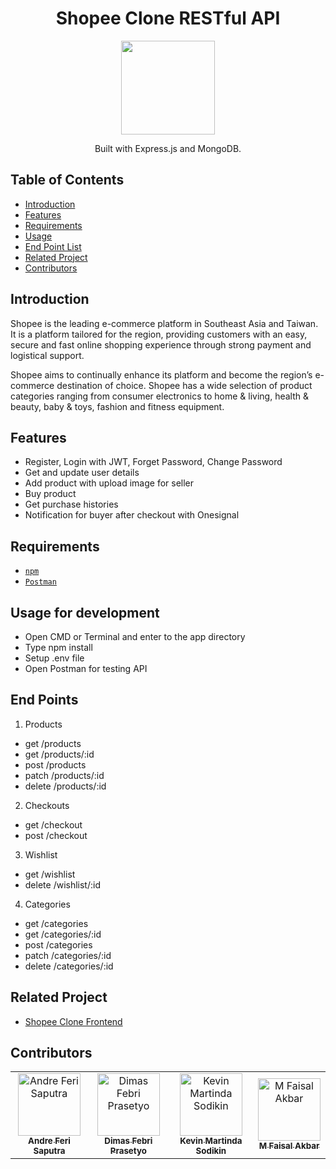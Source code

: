 <h1 align="center">Shopee Clone RESTful API</h1>
<p align="center">
  <img width="150" src="https://user-images.githubusercontent.com/38139389/61145525-e3635900-a501-11e9-81a3-bcd9ab3e3b4d.png"/>
</p>
<p align="center">
  Built with Express.js and MongoDB.
</p>

## Table of Contents

- [Introduction](#introduction)
- [Features](#features)
- [Requirements](#requirements)
- [Usage](#usage-for-development)
- [End Point List](#end-points)
- [Related Project](#related-project)
- [Contributors](#contributors)

## Introduction
Shopee is the leading e-commerce platform in Southeast Asia and Taiwan. It is a platform tailored for the region, providing customers with an easy, secure and fast online shopping experience through strong payment and logistical support. 

Shopee aims to continually enhance its platform and become the region’s e-commerce destination of choice. Shopee has a wide selection of product categories ranging from consumer electronics to home & living, health & beauty, baby & toys, fashion and fitness equipment. 

## Features
* Register, Login with JWT, Forget Password, Change Password
* Get and update user details
* Add product with upload image for seller
* Buy product
* Get purchase histories
* Notification for buyer after checkout with Onesignal

## Requirements
* [`npm`](https://www.npmjs.com/get-npm)
* [`Postman`](https://www.getpostman.com/)

## Usage for development
* Open CMD or Terminal and enter to the app directory
* Type npm install
* Setup .env file
* Open Postman for testing API

## End Points
1. Products
  * get /products
  * get /products/:id
  * post /products
  * patch /products/:id
  * delete /products/:id
2. Checkouts
  * get /checkout
  * post /checkout
3. Wishlist
  * get /wishlist
  * delete /wishlist/:id
4. Categories
  * get /categories
  * get /categories/:id
  * post /categories
  * patch /categories/:id
  * delete /categories/:id

## Related Project
* [Shopee Clone Frontend](https://github.com/mhdrare/Shovee-Frontend.git)

## Contributors
<center>
  <table>
    <tr>
      <td align="center">
        <a href="https://github.com/andreferi3">
          <img width="100" src="https://avatars0.githubusercontent.com/u/44439185?s=400&v=4" alt="Andre Feri Saputra"><br/>
          <sub><b>Andre Feri Saputra</b></sub>
        </a>
      </td>
      <td align="center">
        <a href="https://github.com/dymzfp">
          <img width="100" src="https://avatars3.githubusercontent.com/u/35985089?s=400&v=4" alt="Dimas Febri Prasetyo"><br/>
          <sub><b>Dimas Febri Prasetyo</b></sub>
        </a>
      </td>
      <td align="center">
        <a href="https://github.com/kevinmartinda">
          <img width="100" src="https://avatars1.githubusercontent.com/u/43369306?s=400&v=4" alt="Kevin Martinda Sodikin"><br/>
          <sub><b>Kevin Martinda Sodikin</b></sub>
        </a>
      </td>
      <td align="center">
        <a href="https://github.com/mhdrare">
          <img width="100" src="https://avatars3.githubusercontent.com/u/38139389?s=400&u=39c6791d7f990cf4f7fca960b3fe040b961895c6&v=4" alt="M Faisal Akbar"><br/>
          <sub><b>M Faisal Akbar</b></sub>
        </a>
      </td>
    </tr>
  </table>
</center>
